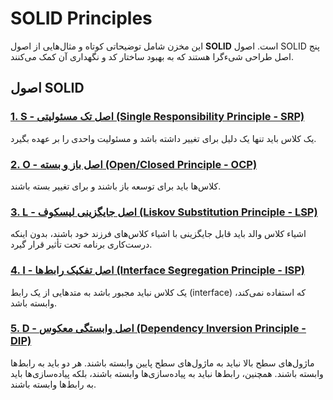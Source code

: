 # SOLID Principles

این مخزن شامل توضیحاتی کوتاه و مثال‌هایی از اصول **SOLID** است. اصول SOLID پنج اصل طراحی شیءگرا هستند که به بهبود ساختار کد و نگهداری آن کمک می‌کنند.

## اصول SOLID

### [1. **S - اصل تک مسئولیتی (Single Responsibility Principle - SRP)**](https://github.com/Mahdyaralipor/solid/tree/main/SRP)
یک کلاس باید تنها یک دلیل برای تغییر داشته باشد و مسئولیت واحدی را بر عهده بگیرد.

### [2. **O - اصل باز و بسته (Open/Closed Principle - OCP)**](https://github.com/Mahdyaralipor/solid/tree/main/OCP)
کلاس‌ها باید برای توسعه باز باشند و برای تغییر بسته باشند.

### [3. **L - اصل جایگزینی لیسکوف (Liskov Substitution Principle - LSP)**](https://github.com/Mahdyaralipor/solid/tree/main/LSP)
اشیاء کلاس والد باید قابل جایگزینی با اشیاء کلاس‌های فرزند خود باشند، بدون اینکه درست‌کاری برنامه تحت تأثیر قرار گیرد.

### [4. **I - اصل تفکیک رابط‌ها (Interface Segregation Principle - ISP)**](https://github.com/Mahdyaralipor/solid/tree/main/ISP)
یک کلاس نباید مجبور باشد به متدهایی از یک رابط (interface) که استفاده نمی‌کند، وابسته باشد.

### [5. **D - اصل وابستگی معکوس (Dependency Inversion Principle - DIP)**](https://github.com/Mahdyaralipor/solid/tree/main/DIP)
ماژول‌های سطح بالا نباید به ماژول‌های سطح پایین وابسته باشند. هر دو باید به رابط‌ها وابسته باشند. همچنین، رابط‌ها نباید به پیاده‌سازی‌ها وابسته باشند، بلکه پیاده‌سازی‌ها باید به رابط‌ها وابسته باشند.
